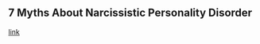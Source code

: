 ## 7 Myths About Narcissistic Personality Disorder

[link](https://www.psychologytoday.com/intl/blog/understanding-narcissism/202102/7-myths-about-narcissistic-personality-disorder)
